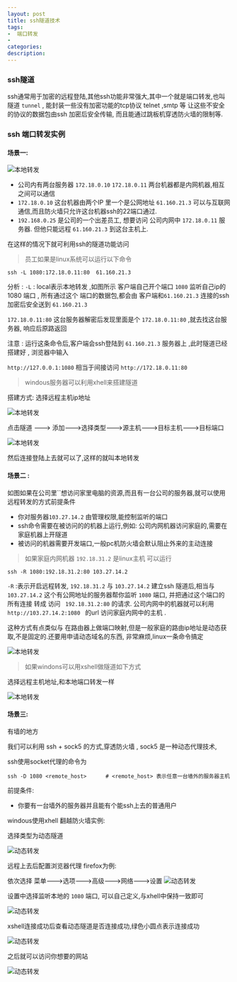 ```yaml
---
layout: post
title: ssh隧道技术 
tags:
-  端口转发
- 
categories: 
description: 
---
```

### ssh隧道
ssh通常用于加密的远程登陆,其他ssh功能非常强大,其中一个就是端口转发,也叫 隧道 `tunnel` , 能封装一些没有加密功能的tcp协议 telnet ,smtp 等  让这些不安全的协议的数据包由ssh 加密后安全传输, 而且能通过跳板机穿透防火墙的限制等.

<!-- more -->

### ssh 端口转发实例

#### 场景一:

![本地转发](http://47.91.157.219/ssh/ssh.png)

+ 公司内有两台服务器 `172.18.0.10`  `172.18.0.11`  两台机器都是内网机器,相互之间可以通信
+ `172.18.0.10` 这台机器由两个IP 里一个是公网地址 `61.160.21.3` 可以与互联网通信,而且防火墙只允许这台机器ssh的22端口通过.
+ `192.168.0.25` 是公司的一个出差员工, 想要访问 公司内网中 `172.18.0.11` 服务器.  但他只能远程 `61.160.21.3` 到这台主机上.

在这样的情况下就可利用ssh的隧道功能访问

> 员工如果是linux系统可以运行以下命令

```shell
ssh -L 1080:172.18.0.11:80  61.160.21.3
```

分析 : `-L`  : local表示本地转发 ,如图所示 客户端自己开个端口 `1080` 监听自己ip的 1080 端口 , 所有通过这个 端口的数据包,都会由 客户端和`61.160.21.3` 连接的ssh 加密后安全送到 `61.160.21.3` 

`172.18.0.11:80` 这台服务器解密后发现里面是个 `172.18.0.11:80` ,就去找这台服务器, 响应后原路返回

注意 : 运行这条命令后,客户端会ssh登陆到    `61.160.21.3`  服务器上 ,此时隧道已经搭建好 , 浏览器中输入 

`http://127.0.0.1:1080` 相当于间接访问  `http://172.18.0.11:80` 

> windous服务器可以利用xhell来搭建隧道

搭建方式:
选择远程主机ip地址

![本地转发](http://47.91.157.219/ssh/ssh2.png)

点击隧道 ---> 添加--->选择类型--->源主机--->目标主机--->目标端口

![本地转发](http://47.91.157.219/ssh/ssh3.png)

然后连接登陆上去就可以了,这样的就叫本地转发

#### 场景二 :

如图如果在公司里``想访问家里电脑的资源,而且有一台公司的服务器,就可以使用远程转发的方式前提条件

+ 你对服务器`103.27.14.2` 由管理权限,能控制监听的端口
+ ssh命令需要在被访问的的机器上运行,例如: 公司内网机器访问家庭的,需要在家庭机器上开隧道
+ 被访问的机器需要开发端口,一般pc机防火墙会默认阻止外来的主动连接

> 如果家庭内网机器 `192.18.31.2` 是linux主机 可以运行

```shell
ssh -R 1080:192.18.31.2:80 103.27.14.2
```

`-R` :表示开启远程转发, `192.18.31.2` 与 `103.27.14.2` 建立ssh 隧道后,相当与 `103.27.14.2` 这个有公网地址的服务器帮你监听 `1080` 端口, 并把通过这个端口的所有连接 转成 访问 ` 192.18.31.2:80` 的请求.  公司内网中的机器就可以利用 `http://103.27.14.2:1080 ` 的url 访问家庭内网中的主机 .

这种方式有点类似与 在路由器上做端口映射,但是一般家庭的路由ip地址是动态获取,不是固定的.还要用申请动态域名的东西, 非常麻烦,linux一条命令搞定

![本地转发](http://47.91.157.219/ssh/ssh4.png)

> 如果windons可以用xshell做隧道如下方式

选择远程主机地址,和本地端口转发一样

![本地转发](http://47.91.157.219/ssh/ssh5.png)

#### 场景三:

有墙的地方

我们可以利用 ssh + sock5 的方式,穿透防火墙 , sock5 是一种动态代理技术,

ssh使用socket代理的命令为

```shell
ssh -D 1080 <remote_host>      # <remote_host> 表示任意一台墙外的服务器主机
```

前提条件:

+ 你要有一台墙外的服务器并且能有个能ssh上去的普通用户

windous使用xhell 翻越防火墙实例:

选择类型为动态隧道

![动态转发](http://47.91.157.219/ssh/ssh6.png)

远程上去后配置浏览器代理 firefox为例:

依次选择  菜单--->选项--->高级--->网络--->设置
![动态转发](http://47.91.157.219/ssh/ssh7.png)

设置中选择监听本地的 `1080` 端口, 可以自己定义,与xhell中保持一致即可

![动态转发](http://47.91.157.219/ssh/ssh8.png)

xshell连接成功后查看动态隧道是否连接成功,绿色小圆点表示连接成功

![动态转发](http://47.91.157.219/ssh/ssh9.png)

之后就可以访问你想要的网站


![动态转发](http://47.91.157.219/ssh/ssh10.png)

